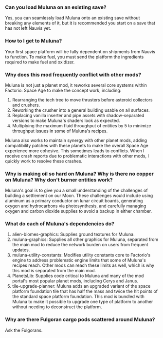 ### Can you load Muluna on an existing save?

Yes, you can seamlessly load Muluna onto an existing save without breaking any elements of it, but it is recommended you start on a save that has not left Nauvis yet.

### How to I get to Muluna?

Your first space platform will be fully dependent on shipments from Nauvis to function. To make fuel, you must send the platform the ingredients required to make fuel and oxidizer.

### Why does this mod frequently conflict with other mods?

Muluna is not just a planet mod, it reworks several core systems within Factorio: Space Age to make the concept work, including:

1. Rearranging the tech tree to move thrusters before asteroid collectors and crushers.
2. Reworking the crusher into a general building usable on all surfaces.
3. Replacing vanilla inserter and pipe assets with shadow-separated versions to make Muluna's shaders look as expected.
4. Multiplying the maximum fluid throughput of entities by 5 to minimize throughput issues in some of Muluna's recipes.

Muluna also works to maintain synergy with other planet mods, adding compatibility patches with these planets to make the overall Space Age experience more cohesive. This sometimes leads to conflicts. When I receive crash reports due to problematic interactions with other mods, I quickly work to resolve these crashes.

### Why is making oil so hard on Muluna? Why is there no copper on Muluna? Why don't burner entities work?

Muluna's goal is to give you a small understanding of the challenges of building a settlement on our Moon. These challenges would include using aluminum as a primary conductor on lunar circuit boards, generating oxygen and hydrocarbons via photosynthesis, and carefully managing oxygen and carbon dioxide supplies to avoid a backup in either chamber.

### What do each of Muluna's dependencies do?

1. alien-biomes-graphics: Supplies ground textures for Muluna.
2. muluna-graphics: Supplies all other graphics for Muluna, separated from the main mod to reduce the network burden on users from frequent updates.
3. muluna-utility-constants: Modifies utility constants core to Factorio's engine to address problematic engine limits that some of Muluna's recipes reach. Other mods can reach these limits as well, which is why this mod is separated from the main mod.
4. PlanetsLib: Supplies code critical to Muluna and many of the mod portal's most popular planet mods, including Cerys and Janus.
5. tile-upgrade-planner: Muluna adds an upgraded variant of the space platform foundation tile that has half the mass and twice the hit points of the standard space platform foundation. This mod is bundled with Muluna to make it possible to upgrade one type of platform to another without needing to deconstruct the platform. 

### Why are there Fulgoran cargo pods scattered around Muluna?

Ask the Fulgorans.